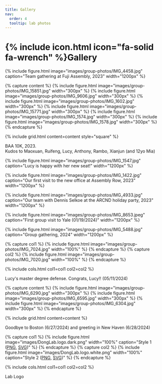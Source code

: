 ```yaml
---
title: Gallery
nav:
  order: 4
  tooltip: lab photos
---
```


# {% include icon.html icon="fa-solid fa-wrench" %}Gallery


{%
  include figure.html
  image="images/group-photos/IMG_4458.jpg"
  caption="Team gathering at Fuji Assembly, 2023"
  width="1200px"
%}


{% capture content %}
  {% include figure.html image="images/group-photos/IMG_15851.jpg" width="300px" %}
  {% include figure.html image="images/group-photos/IMG_9606.jpg" width="300px" %}
  {% include figure.html image="images/group-photos/IMG_1602.jpg" width="300px" %}
  {% include figure.html image="images/group-photos/IMG_15771.jpg" width="300px" %}
  {% include figure.html image="images/group-photos/IMG_1574.jpg" width="300px" %}
  {% include figure.html image="images/group-photos/IMG_1578.jpg" width="300px" %}
{% endcapture %}

{% include grid.html content=content style="square" %}

<figcaption class="figure-caption"> BAA 10K, 2023. <br>Kudos to Maoxuan, Ruifeng, Lucy, Anthony, Rambo, Xianjun (and 12yo Mia) </figcaption>

{%
  include figure.html
  image="images/group-photos/IMG_1547.jpg"
  caption="Lucy is happy with her new seat!"
  width="1200px"
%}

{%
  include figure.html
  image="images/group-photos/IMG_1422.jpg"
  caption="Our first visit to the new office at Assembly Row, 2023"
  width="1200px"
%}

{%
  include figure.html
  image="images/group-photos/IMG_4933.jpg"
  caption="Our team with Dennis Selkoe at the ARCND holiday party, 2023"
  width="1200px"
%}

{%
  include figure.html
  image="images/group-photos/IMG_8653.jpeg"
  caption="First group visit to Yale (01/19/2024)"
  width="1200px"
%}

{%
  include figure.html
  image="images/group-photos/IMG_5488.jpg"
  caption="Group gathering, 2024"
  width="1200px"
%}

{% capture col1 %}
  {% include figure.html image="images/group-photos/IMG_7024.jpg" width="100%" %}
{% endcapture %}
{% capture col2 %}
  {% include figure.html image="images/group-photos/IMG_7020.jpg" width="100%" %}
{% endcapture %}

{%
  include cols.html
  col1=col1
  col2=col2
%}

<figcaption class="figure-caption"> Lucy's master degree defense. Congrats, Lucy!! (05/11/2024) </figcaption>

{% capture content %}
  {% include figure.html image="images/group-photos/IMG_6290.jpg" width="300px" %}
  {% include figure.html image="images/group-photos/IMG_6595.jpg" width="300px" %}
  {% include figure.html image="images/group-photos/IMG_6304.jpg" width="300px" %}
{% endcapture %}

{% include grid.html content=content %}

<figcaption class="figure-caption"> Goodbye to Boston (6/27/2024) and greeting in New Haven (6/28/2024) </figcaption>


{% capture col1 %}
  {% include figure.html image="images/DongLab.logo.dark.png" width="100%" caption="Style 1 ([PNG](/images/DongLab.logo.dark.png), [SVG](/images/DongLab.logo.dark.svg))" %}
{% endcapture %}
{% capture col2 %}
  {% include figure.html image="images/DongLab.logo.white.png" width="100%" caption="Style 2 ([PNG](/images/DongLab.logo.white.png), [SVG](/images/DongLab.logo.white.svg))" %}
{% endcapture %}

{%
  include cols.html
  col1=col1
  col2=col2
%}

<figcaption class="figure-caption"> Lab Logo </figcaption>